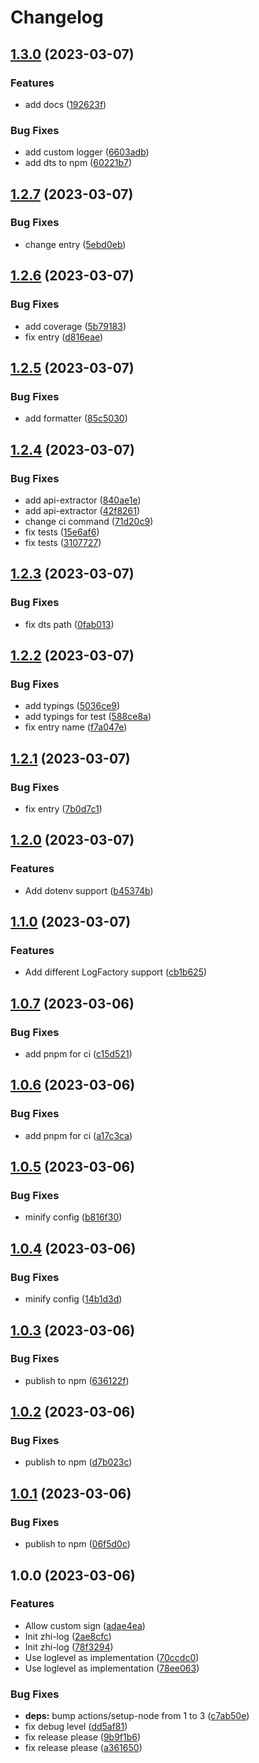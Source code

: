 # Changelog

## [1.3.0](https://github.com/terwer/zhi-log/compare/v1.2.7...v1.3.0) (2023-03-07)


### Features

* add docs ([192623f](https://github.com/terwer/zhi-log/commit/192623f876e4947e2d02dfbc0ac79a164ccbb219))


### Bug Fixes

* add custom logger ([6603adb](https://github.com/terwer/zhi-log/commit/6603adb624c741807f31b8cdedee9a2a9c7a112e))
* add dts to npm ([60221b7](https://github.com/terwer/zhi-log/commit/60221b7374af3985aa65bc49332121d34cc49ca9))

## [1.2.7](https://github.com/terwer/zhi-log/compare/v1.2.6...v1.2.7) (2023-03-07)


### Bug Fixes

* change entry ([5ebd0eb](https://github.com/terwer/zhi-log/commit/5ebd0eb1c8ef38022cc0609ce263b9ac1021c026))

## [1.2.6](https://github.com/terwer/zhi-log/compare/v1.2.5...v1.2.6) (2023-03-07)


### Bug Fixes

* add coverage ([5b79183](https://github.com/terwer/zhi-log/commit/5b79183593cb2e0d988c90ba21429f4f2b17a39b))
* fix entry ([d816eae](https://github.com/terwer/zhi-log/commit/d816eaec72d1d90f825fc11d8b7b5d6a9b3c8876))

## [1.2.5](https://github.com/terwer/zhi-log/compare/v1.2.4...v1.2.5) (2023-03-07)


### Bug Fixes

* add formatter ([85c5030](https://github.com/terwer/zhi-log/commit/85c50304b1b7f0647ae48747dd93aa6c7947d0b4))

## [1.2.4](https://github.com/terwer/zhi-log/compare/v1.2.3...v1.2.4) (2023-03-07)


### Bug Fixes

* add api-extractor ([840ae1e](https://github.com/terwer/zhi-log/commit/840ae1e82a60777ac1177582d1c85dd7eb357033))
* add api-extractor ([42f8261](https://github.com/terwer/zhi-log/commit/42f8261c74e73a07cb1a6825167490971ed769eb))
* change ci command ([71d20c9](https://github.com/terwer/zhi-log/commit/71d20c9a396166f82d29bccd5f76c2068029ea5b))
* fix tests ([15e6af6](https://github.com/terwer/zhi-log/commit/15e6af633dc50e5f6a80f23692a74307292d9e60))
* fix tests ([3107727](https://github.com/terwer/zhi-log/commit/310772747be3c8f78e6c12577c85618590f75acc))

## [1.2.3](https://github.com/terwer/zhi-log/compare/v1.2.2...v1.2.3) (2023-03-07)

### Bug Fixes

- fix dts path ([0fab013](https://github.com/terwer/zhi-log/commit/0fab0137ab261f9756c4d0fd865a585d72a1508a))

## [1.2.2](https://github.com/terwer/zhi-log/compare/v1.2.1...v1.2.2) (2023-03-07)

### Bug Fixes

- add typings ([5036ce9](https://github.com/terwer/zhi-log/commit/5036ce945e653b65ff8f222ea28168df55eff511))
- add typings for test ([588ce8a](https://github.com/terwer/zhi-log/commit/588ce8a637252808d74b79c7937679520c0b9a08))
- fix entry name ([f7a047e](https://github.com/terwer/zhi-log/commit/f7a047e2fc321d1464f54b0644a1507818bcbce9))

## [1.2.1](https://github.com/terwer/zhi-log/compare/v1.2.0...v1.2.1) (2023-03-07)

### Bug Fixes

- fix entry ([7b0d7c1](https://github.com/terwer/zhi-log/commit/7b0d7c1ae5a6ecb984aa32cdc6b7a6309fe3a851))

## [1.2.0](https://github.com/terwer/zhi-log/compare/v1.1.0...v1.2.0) (2023-03-07)

### Features

- Add dotenv support ([b45374b](https://github.com/terwer/zhi-log/commit/b45374b536cf0cc7de99152437a774d8f77b0574))

## [1.1.0](https://github.com/terwer/zhi-log/compare/v1.0.7...v1.1.0) (2023-03-07)

### Features

- Add different LogFactory support ([cb1b625](https://github.com/terwer/zhi-log/commit/cb1b625cdd4bd8ee837ae2ab408dfc75cdcbfba0))

## [1.0.7](https://github.com/terwer/zhi-log/compare/v1.0.6...v1.0.7) (2023-03-06)

### Bug Fixes

- add pnpm for ci ([c15d521](https://github.com/terwer/zhi-log/commit/c15d521c87979de6ed742ffb4b375a54679f6b0f))

## [1.0.6](https://github.com/terwer/zhi-log/compare/v1.0.5...v1.0.6) (2023-03-06)

### Bug Fixes

- add pnpm for ci ([a17c3ca](https://github.com/terwer/zhi-log/commit/a17c3ca9462381a49d9971297eef9da37a284c9d))

## [1.0.5](https://github.com/terwer/zhi-log/compare/v1.0.4...v1.0.5) (2023-03-06)

### Bug Fixes

- minify config ([b816f30](https://github.com/terwer/zhi-log/commit/b816f3050d3b03090e881ed66da3619ff44bca78))

## [1.0.4](https://github.com/terwer/zhi-log/compare/v1.0.3...v1.0.4) (2023-03-06)

### Bug Fixes

- minify config ([14b1d3d](https://github.com/terwer/zhi-log/commit/14b1d3dfcf666ad464a2a5a62783d1b41585baa2))

## [1.0.3](https://github.com/terwer/zhi-log/compare/v1.0.2...v1.0.3) (2023-03-06)

### Bug Fixes

- publish to npm ([636122f](https://github.com/terwer/zhi-log/commit/636122f6ae6ef447d9563ac945c3b3d654bfe584))

## [1.0.2](https://github.com/terwer/zhi-log/compare/v1.0.1...v1.0.2) (2023-03-06)

### Bug Fixes

- publish to npm ([d7b023c](https://github.com/terwer/zhi-log/commit/d7b023c2ce056be9fbfeeb118ac345fe7590ee8d))

## [1.0.1](https://github.com/terwer/zhi-log/compare/v1.0.0...v1.0.1) (2023-03-06)

### Bug Fixes

- publish to npm ([06f5d0c](https://github.com/terwer/zhi-log/commit/06f5d0c649ac8b785f499d0102491a2ae11513bd))

## 1.0.0 (2023-03-06)

### Features

- Allow custom sign ([adae4ea](https://github.com/terwer/zhi-log/commit/adae4eac202a01f5b285a8497fbd41cce6eadfa3))
- Init zhi-log ([2ae8cfc](https://github.com/terwer/zhi-log/commit/2ae8cfc702ae62d926981b6e5bf8bf4ca099ef26))
- Init zhi-log ([78f3294](https://github.com/terwer/zhi-log/commit/78f329436817d26aae31cbd6d9087f26a362d540))
- Use loglevel as implementation ([70ccdc0](https://github.com/terwer/zhi-log/commit/70ccdc041a5a5d6290af7c4e05df0af2dc94cdd9))
- Use loglevel as implementation ([78ee063](https://github.com/terwer/zhi-log/commit/78ee0630336feaf9c0add1ae118a88f61add542e))

### Bug Fixes

- **deps:** bump actions/setup-node from 1 to 3 ([c7ab50e](https://github.com/terwer/zhi-log/commit/c7ab50e057ddea1ef7a5a57c97c8eb6655544e93))
- fix debug level ([dd5af81](https://github.com/terwer/zhi-log/commit/dd5af817c9517809bbe7e9b72766f69f5bc05401))
- fix release please ([9b9f1b6](https://github.com/terwer/zhi-log/commit/9b9f1b6692dc5d41abd3f913e5adba5621d6a4fc))
- fix release please ([a361650](https://github.com/terwer/zhi-log/commit/a3616506fb780ab19cb1e95008e1d3e018a7bfa5))
